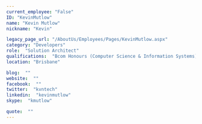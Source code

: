 ```yaml
---
current_employee: "False"
ID: "KevinMutlow"
name: "Kevin Mutlow"
nickname: "Kevin"

legacy_page_url: "/AboutUs/Employees/Pages/KevinMutlow.aspx"
category: "Developers"
role:  "Solution Architect"
qualifications:  "Bcom Honours (Computer Science & Information Systems)"
location: "Brisbane"

blog:  ""
website:  ""
facebook:  ""
twitter:  "kvntech"
linkedin:  "kevinmutlow"
skype:  "kmutlow"

quote:  ""
---
```


​​​​​​​